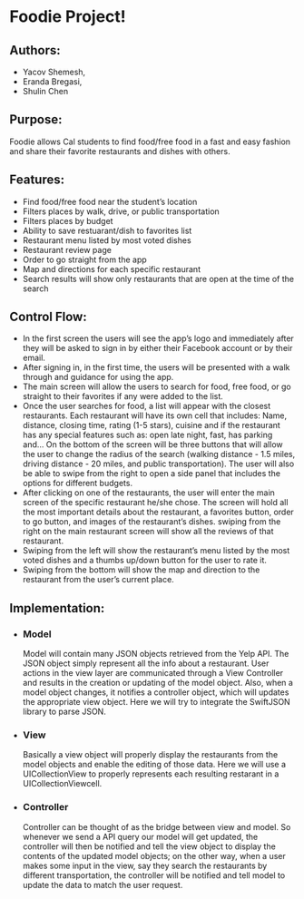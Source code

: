 # Foodie Project!
## Authors: 
- Yacov Shemesh,
- Eranda Bregasi, 
- Shulin Chen

## Purpose: 
Foodie allows Cal students to find food/free food in a fast and easy fashion and share their favorite restaurants and dishes with others.

## Features:
- Find food/free food near the student’s location
- Filters places by walk, drive, or public transportation
- Filters places by budget
- Ability to save restuarant/dish to favorites list
- Restaurant menu listed by most voted dishes
- Restaurant review page
- Order to go straight from the app
- Map and directions for each specific restaurant
- Search results will show only restaurants that are open at the time of the search

## Control Flow:
- In the first screen the users will see the app’s logo and immediately after they will be asked to sign in by either their Facebook account or by their email. 
- After signing in, in the first time, the users will be presented with a walk through and guidance for using  the app.
- The main screen will allow the users to search for food, free food, or go straight to their favorites if any were added to the list.
- Once the user searches for food, a list will appear with the closest restaurants. Each restaurant will have its own cell that includes: Name, distance, closing time, rating (1-5 stars), cuisine and if the restaurant has any special features such as: open late night, fast, has parking and… On the bottom of the screen will be three buttons that will allow the user to change the radius of the search (walking distance - 1.5 miles, driving distance - 20 miles, and public transportation). The user will also be able to swipe from the right to open a side panel that includes the options for different budgets.
- After clicking on one of the restaurants, the user will enter the main screen of the specific restaurant he/she chose. The screen will hold all the most important details about the restaurant, a favorites button, order to go button, and images of the restaurant’s dishes.
swiping from the right on the main restaurant screen will show all the reviews of that restaurant.
- Swiping from the left will show the restaurant’s menu listed by the most voted dishes and a thumbs up/down button for the user to rate it.
- Swiping from the bottom will show the map and direction to the restaurant from the user’s current place.



## Implementation:
- ### Model
    Model will contain many JSON objects retrieved from the Yelp API. The JSON object simply represent all the info about a restaurant. User actions in the view layer are communicated through a View Controller and results in the creation or updating of the model object. Also, when a model object changes, it notifies a controller object, which will updates the appropriate view object. Here we will try to integrate the SwiftJSON library to parse JSON.
- ### View
    Basically a view object will properly display the restaurants from the model objects and enable the editing of those data. Here we will use  a UICollectionView to properly represents each resulting restarant in a UICollectionViewcell. 
- ### Controller
    Controller can be thought of as the bridge between view and model. So whenever we send a API query our model will get updated, the controller will then be notified and tell the view object to display the contents of the updated model objects; on the other way, when a user makes some input in the view, say they search the restaurants by different transportation, the controller will be notified and tell model to update the data to match the user request.


